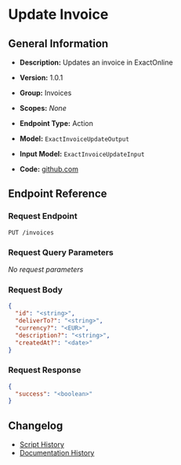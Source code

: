 <!-- BEGIN GENERATED CONTENT -->
# Update Invoice

## General Information

- **Description:** Updates an invoice in ExactOnline

- **Version:** 1.0.1
- **Group:** Invoices
- **Scopes:** _None_
- **Endpoint Type:** Action
- **Model:** `ExactInvoiceUpdateOutput`
- **Input Model:** `ExactInvoiceUpdateInput`
- **Code:** [github.com](https://github.com/NangoHQ/integration-templates/tree/main/integrations/exact-online/actions/update-invoice.ts)


## Endpoint Reference

### Request Endpoint

`PUT /invoices`

### Request Query Parameters

_No request parameters_

### Request Body

```json
{
  "id": "<string>",
  "deliverTo?": "<string>",
  "currency?": "<EUR>",
  "description?": "<string>",
  "createdAt?": "<date>"
}
```

### Request Response

```json
{
  "success": "<boolean>"
}
```

## Changelog

- [Script History](https://github.com/NangoHQ/integration-templates/commits/main/integrations/exact-online/actions/update-invoice.ts)
- [Documentation History](https://github.com/NangoHQ/integration-templates/commits/main/integrations/exact-online/actions/update-invoice.md)

<!-- END  GENERATED CONTENT -->


